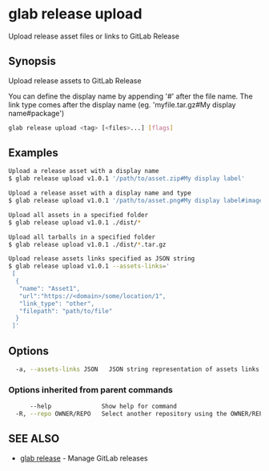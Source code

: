# glab release upload

Upload release asset files or links to GitLab Release

## Synopsis

Upload release assets to GitLab Release

You can define the display name by appending '#' after the file name.
The link type comes after the display name (eg. 'myfile.tar.gz#My display name#package')

```bash
glab release upload <tag> [<files>...] [flags]
```

## Examples

```bash
Upload a release asset with a display name
$ glab release upload v1.0.1 '/path/to/asset.zip#My display label'

Upload a release asset with a display name and type
$ glab release upload v1.0.1 '/path/to/asset.png#My display label#image'

Upload all assets in a specified folder
$ glab release upload v1.0.1 ./dist/*

Upload all tarballs in a specified folder
$ glab release upload v1.0.1 ./dist/*.tar.gz

Upload release assets links specified as JSON string
$ glab release upload v1.0.1 --assets-links='
 [
  {
   "name": "Asset1",
   "url":"https://<domain>/some/location/1",
   "link_type": "other",
   "filepath": "path/to/file"
  }
 ]'

```

## Options

```bash
  -a, --assets-links JSON   JSON string representation of assets links (e.g. `--assets='[{"name": "Asset1", "url":"https://<domain>/some/location/1", "link_type": "other", "filepath": "path/to/file"}]')`
```

### Options inherited from parent commands

```bash
      --help              Show help for command
  -R, --repo OWNER/REPO   Select another repository using the OWNER/REPO or `GROUP/NAMESPACE/REPO` format or full URL or git URL
```

## SEE ALSO

- [glab release](./) - Manage GitLab releases
